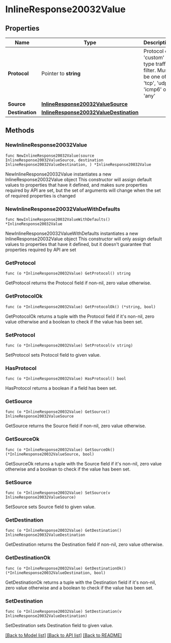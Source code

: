 # InlineResponse20032Value

## Properties

Name | Type | Description | Notes
------------ | ------------- | ------------- | -------------
**Protocol** | Pointer to **string** | Protocol of &#39;custom&#39; type traffic filter. Must be one of: &#39;tcp&#39;, &#39;udp&#39;, &#39;icmp6&#39; or &#39;any&#39; | [optional] 
**Source** | [**InlineResponse20032ValueSource**](InlineResponse20032ValueSource.md) |  | 
**Destination** | [**InlineResponse20032ValueDestination**](InlineResponse20032ValueDestination.md) |  | 

## Methods

### NewInlineResponse20032Value

`func NewInlineResponse20032Value(source InlineResponse20032ValueSource, destination InlineResponse20032ValueDestination, ) *InlineResponse20032Value`

NewInlineResponse20032Value instantiates a new InlineResponse20032Value object
This constructor will assign default values to properties that have it defined,
and makes sure properties required by API are set, but the set of arguments
will change when the set of required properties is changed

### NewInlineResponse20032ValueWithDefaults

`func NewInlineResponse20032ValueWithDefaults() *InlineResponse20032Value`

NewInlineResponse20032ValueWithDefaults instantiates a new InlineResponse20032Value object
This constructor will only assign default values to properties that have it defined,
but it doesn't guarantee that properties required by API are set

### GetProtocol

`func (o *InlineResponse20032Value) GetProtocol() string`

GetProtocol returns the Protocol field if non-nil, zero value otherwise.

### GetProtocolOk

`func (o *InlineResponse20032Value) GetProtocolOk() (*string, bool)`

GetProtocolOk returns a tuple with the Protocol field if it's non-nil, zero value otherwise
and a boolean to check if the value has been set.

### SetProtocol

`func (o *InlineResponse20032Value) SetProtocol(v string)`

SetProtocol sets Protocol field to given value.

### HasProtocol

`func (o *InlineResponse20032Value) HasProtocol() bool`

HasProtocol returns a boolean if a field has been set.

### GetSource

`func (o *InlineResponse20032Value) GetSource() InlineResponse20032ValueSource`

GetSource returns the Source field if non-nil, zero value otherwise.

### GetSourceOk

`func (o *InlineResponse20032Value) GetSourceOk() (*InlineResponse20032ValueSource, bool)`

GetSourceOk returns a tuple with the Source field if it's non-nil, zero value otherwise
and a boolean to check if the value has been set.

### SetSource

`func (o *InlineResponse20032Value) SetSource(v InlineResponse20032ValueSource)`

SetSource sets Source field to given value.


### GetDestination

`func (o *InlineResponse20032Value) GetDestination() InlineResponse20032ValueDestination`

GetDestination returns the Destination field if non-nil, zero value otherwise.

### GetDestinationOk

`func (o *InlineResponse20032Value) GetDestinationOk() (*InlineResponse20032ValueDestination, bool)`

GetDestinationOk returns a tuple with the Destination field if it's non-nil, zero value otherwise
and a boolean to check if the value has been set.

### SetDestination

`func (o *InlineResponse20032Value) SetDestination(v InlineResponse20032ValueDestination)`

SetDestination sets Destination field to given value.



[[Back to Model list]](../README.md#documentation-for-models) [[Back to API list]](../README.md#documentation-for-api-endpoints) [[Back to README]](../README.md)


